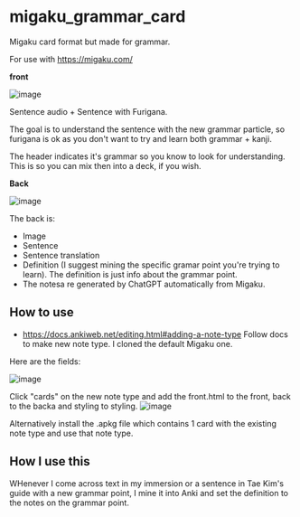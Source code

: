 # migaku_grammar_card
Migaku card format but made for grammar.

For use with https://migaku.com/

**front**

![image](https://github.com/bee-san/migaku_grammar_card/assets/10378052/08fc0988-f67a-46aa-bcb6-9ebbc2bfe8d8)

Sentence audio + Sentence with Furigana.

The goal is to understand the sentence with the new grammar particle, so furigana is ok as you don't want to try and learn both grammar + kanji.

The header indicates it's grammar so you know to look for understanding. This is so you can mix then into a deck, if you wish.

**Back**

![image](https://github.com/bee-san/migaku_grammar_card/assets/10378052/1422b266-3471-455c-8e74-b1c97edf0fa2)


The back is:
* Image
* Sentence
* Sentence translation
* Definition (I suggest mining the specific gramar point you're trying to learn). The definition is just info about the grammar point.
* The notesa re generated by ChatGPT automatically from Migaku.

## How to use

* https://docs.ankiweb.net/editing.html#adding-a-note-type Follow docs to make new note type. I cloned the default Migaku one.

Here are the fields:

![image](https://github.com/bee-san/migaku_grammar_card/assets/10378052/04a2dcc0-510c-4d7e-ade5-2dd3c5db7dfd)


Click "cards" on the new note type and add the front.html to the front, back to the backa and styling to styling.
![image](https://github.com/bee-san/migaku_grammar_card/assets/10378052/9ed91a5c-c4cc-4769-a0e7-89465a38b99e)

Alternatively install the .apkg file which contains 1 card with the existing note type and use that note type.

## How I use this

WHenever I come across text in my immersion or a sentence in Tae Kim's guide with a new grammar point, I mine it into Anki and set the definition to the notes on the grammar point.
